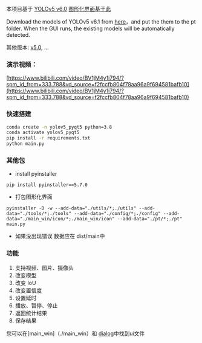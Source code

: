 本项目基于 [YOLOv5 v6.0](https://github.com/ultralytics/yolov5/tree/v6.0)
 [图形化界面基于此](https://github.com/Javacr/PyQt5-YOLOv5)

Download the models of  YOLOv5 v6.1 from [here](https://github.com/ultralytics/yolov5/releases/tag/v6.0)，and put the them to the pt folder. When the GUI runs, the existing models will be automatically detected.

其他版本: [v5.0](https://github.com/Javacr/PyQt5-YOLOv5/tree/yolov5_v5.0), ...


### 演示视频：
[https://www.bilibili.com/video/BV1jM4y1i794/?spm_id_from=333.788&vd_source=f2fccfb804f78aa96a9f694581bafb10](https://www.bilibili.com/video/BV1jM4y1i794/?spm_id_from=333.788&vd_source=f2fccfb804f78aa96a9f694581bafb10)

### 快速搭建

```bash
conda create -n yolov5_pyqt5 python=3.8
conda activate yolov5_pyqt5
pip install -r requirements.txt
python main.py
```
### 其他包

- install pyinstaller

```
pip install pyinstaller==5.7.0
```

- 打包图形化界面

```
pyinstaller -D -w --add-data="./utils/*;./utils" --add-data="./tools/*;./tools" --add-data="./config/*;./config" --add-data="./main_win/icon/*;./main_win/icon" --add-data="./pt/*;./pt" main.py
```

- 如果没出现错误 数据应在 dist/main中

### 功能

1. 支持视频、图片、摄像头
2. 改变模型
3. 改变 IoU
4. 改变置信度
5. 设置延时
6. 播放、暂停、停止
7. 返回统计结果
8. 保存结果

您可以在[main_win]（./main_win）和 [dialog](dialog)中找到ui文件



